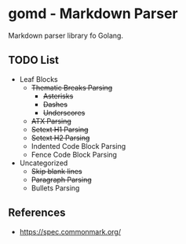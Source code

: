 # gomd - Markdown Parser

Markdown parser library fo Golang.

## TODO List

* Leaf Blocks
    * ~~Thematic Breaks Parsing~~
        * ~~Asterisks~~
        * ~~Dashes~~
        * ~~Underscores~~
    * ~~ATX Parsing~~
    * ~~Setext H1 Parsing~~
    * ~~Setext H2 Parsing~~
    * Indented Code Block Parsing
    * Fence Code Block Parsing
* Uncategorized
    * ~~Skip blank lines~~
    * ~~Paragraph Parsing~~
    * Bullets Parsing

## References

* https://spec.commonmark.org/